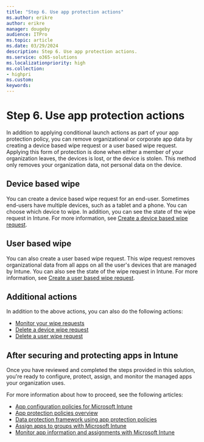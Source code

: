 ```yaml
---
title: "Step 6. Use app protection actions"
ms.author: erikre
author: erikre
manager: dougeby
audience: ITPro
ms.topic: article
ms.date: 03/29/2024
description: Step 6. Use app protection actions.
ms.service: o365-solutions
ms.localizationpriority: high
ms.collection:
- highpri
ms.custom:
keywords:
---
```


# Step 6. Use app protection actions

In addition to applying conditional launch actions as part of your app protection policy, you can remove organizational or corporate app data by creating a device based wipe request or a user based wipe request. Applying this form of protection is done when either a member of your organization leaves, the devices is lost, or the device is stolen. This method only removes your organization data, not personal data on the device.

## Device based wipe

You can create a device based wipe request for an end-user. Sometimes end-users have multiple devices, such as a tablet and a phone. You can choose which device to wipe. In addition, you can see the state of the wipe request in Intune. For more information, see [Create a device based wipe request](/mem/intune/apps/apps-selective-wipe#create-a-device-based-wipe-request).

## User based wipe

You can also create a user based wipe request. This wipe request removes organizational data from all apps on all the user's devices that are managed by Intune. You can also see the state of the wipe request in Intune. For more information, see [Create a user based wipe request](/mem/intune/apps/apps-selective-wipe#create-a-user-based-wipe-request).

## Additional actions

In addition to the above actions, you can also do the following actions:
- [Monitor your wipe requests](/mem/intune/apps/apps-selective-wipe#monitor-your-wipe-requests)
- [Delete a device wipe request](/mem/intune/apps/apps-selective-wipe#delete-a-device-wipe-request)
- [Delete a user wipe request](/mem/intune/apps/apps-selective-wipe#delete-a-user-wipe-request)

## After securing and protecting apps in Intune

Once you have reviewed and completed the steps provided in this solution, you're ready to configure, protect, assign, and monitor the managed apps your organization uses.

For more information about how to proceed, see the following articles:
- [App configuration policies for Microsoft Intune](/mem/intune/apps/app-configuration-policies-overview)
- [App protection policies overview](/mem/intune/apps/app-protection-policy)
- [Data protection framework using app protection policies](/mem/intune/apps/app-protection-framework)
- [Assign apps to groups with Microsoft Intune](/mem/intune/apps/apps-deploy)
- [Monitor app information and assignments with Microsoft Intune](/mem/intune/apps/apps-monitor)